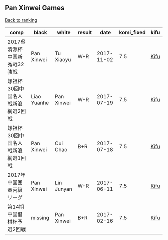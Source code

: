 ## Pan Xinwei Games

[Back to ranking](index.md)




| **comp** | **black** | **white** | **result** | **date** | **komi_fixed** | **kifu** | 
| --- | --- | --- | --- | --- | --- | --- |
| 2017呉清源杯中国新秀戦32強戦 | Pan Xinwei | Tu Xiaoyu | W+R | 2017-11-02 | 7.5 | [Kifu](https://kifudepot.net/kifucontents.php?id=lM3Kc7KYT6tpNoH2GXfTuw%3D%3D) | 
| 嫘祖杯30回中国名人戦新浪網選2回戦 | Liao Yuanhe | Pan Xinwei | W+R | 2017-07-19 | 7.5 | [Kifu](https://kifudepot.net/kifucontents.php?id=FN%2F%2FoRg1oLy7vKE33Kz1xw%3D%3D) | 
| 嫘祖杯30回中国名人戦新浪網選1回戦 | Pan Xinwei | Cui Chao | B+R | 2017-07-18 | 7.5 | [Kifu](https://kifudepot.net/kifucontents.php?id=JKCXVhK3bJa6aJ%2BJOoQpIA%3D%3D) | 
| 2017年中国囲碁丙級リーグ | Pan Xinwei | Lin Junyan | W+R | 2017-06-11 | 7.5 | [Kifu](https://kifudepot.net/kifucontents.php?id=cLgU7US0Qto5yzUGmpCd2Q%3D%3D) | 
| 第14期中国倡棋杯予選2回戦 | missing | Pan Xinwei | B+R | 2017-02-16 | 7.5 | [Kifu](https://kifudepot.net/kifucontents.php?id=cgQRkPmKAG8FHrZJdB6PEQ%3D%3D) |




